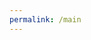```yaml
---
permalink: /main
---
```

<html>
<head>
    <title>Links to projects</title>
    <style>
        /* Table styling with a purple theme */
        table {
            border-collapse: collapse;
            width: 100%;
            box-shadow: 0 2px 15px rgba(128, 0, 128, 0.2); /* Shadow with a purple hue */
            margin-top: 20px;
            background-color: #f2e6ff; /* Light purple background */
        }
        th, td {
            border: 1px solid #d3bced; /* Softer purple border */
            padding: 8px 20px;
            text-align: left;
            background-color: #e6ccff; /* Slightly darker purple for contrast */
        }
        th {
            background-color: #c29bff; /* Darker purple for headers */
            color: #006400;
        }
        tr:nth-child(even) {background-color: #f2e6ff;} /* Alternating rows a lighter purple */
        tr:hover {background-color: #d9b3ff;} /* Hover color in purple */

        /* Button styling with a blue theme */
        button {
            padding: 10px 15px;
            background-color: #007bff; /* Blue background */
            color: #006400;
            border: none;
            border-radius: 5px;
            cursor: pointer;
            transition: all 0.3s ease;
        }
        button:hover {
            background-color: #0056b3; /* Darker blue on hover */
        }

        /* First column text styling */
        td:first-child, th:first-child {
            color: #006400; /* Dark green text */
        }
    </style>
</head>
<body>

<table>
    <tr>
        <th><b>Name/Project:</b></th>
        <th>Anagha</th>
        <th>Eshaan</th>
        <th>Ninaad</th>
        <th>Patrick</th>
        <th>Group</th>
    </tr>
    <tr>
        <td>ML titanic</td>
        <td><button onClick="window.location.href = '{{site.baseurl}}/anagha-titanic';">Link</button></td>
        <td><button onClick="window.location.href = '';">Link</button></td>
        <td><button onClick="window.location.href = '{{site.baseurl}}/ninaad-titanic';">Link</button></td>
        <td><button onClick="window.location.href = '';">Link</button></td>
        <td><button onClick="window.location.href = '';">Link</button></td>
    </tr>
    <tr>
        <td>Personal ML</td>
        <td><button onClick="window.location.href = '{{site.baseurl}}/diamond';">Link</button></td>
        <td><button onClick="window.location.href = '{{site.baseurl}}/house';">Link</button></td>
        <td><button onClick="window.location.href = '{{site.baseurl}}/mpg';">Link</button></td>
        <td><button onClick="window.location.href = '';">Link</button></td>
        <td><button onClick="window.location.href = '';">Link</button></td>
    </tr>
    <tr>
        <td>CPT</td>
        <td><button onClick="window.location.href = '{{site.baseurl}}/stockfetch';">Link</button></td>
        <td><button onClick="window.location.href = '{{site.baseurl}}/cryptofetch';">Link</button></td>
        <td><button onClick="window.location.href = '{{site.baseurl}}/games';">Link</button></td>
        <td><button onClick="window.location.href = '{{site.baseurl}}/scholarmatch';">Link</button>
        <button onClick="window.location.href = '{{site.baseurl}}/scholarsearch';">Link</button></td>
    </tr>
</table>

</body>
</html>

